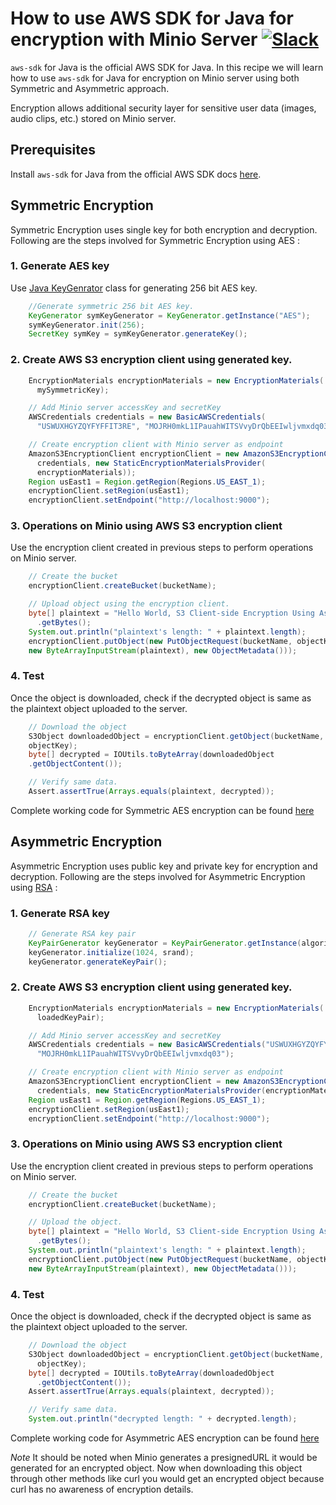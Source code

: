 # How to use AWS SDK for Java for encryption with Minio Server [![Slack](https://slack.minio.io/slack?type=svg)](https://slack.minio.io)

`aws-sdk` for Java is the official AWS SDK for Java. In this recipe we will learn how to use `aws-sdk` for Java for encryption on Minio server using both Symmetric and Asymmetric approach.

Encryption allows additional security layer for sensitive user data (images, audio clips, etc.) stored on Minio server.

## Prerequisites

Install `aws-sdk` for Java from the official AWS SDK docs [here](http://docs.aws.amazon.com/sdk-for-java/v1/developer-guide/welcome.html).

## Symmetric Encryption

Symmetric Encryption uses single key for both encryption and decryption. Following are the steps involved for Symmetric Encryption using AES :

### 1. Generate AES key

 Use [Java KeyGenrator](https://docs.oracle.com/javase/7/docs/api/javax/crypto/KeyGenerator.html) class for generating 256 bit AES key.

```java
    //Generate symmetric 256 bit AES key.
    KeyGenerator symKeyGenerator = KeyGenerator.getInstance("AES");
    symKeyGenerator.init(256);
    SecretKey symKey = symKeyGenerator.generateKey();
```

### 2. Create AWS S3 encryption client using generated key.

```java
    EncryptionMaterials encryptionMaterials = new EncryptionMaterials(
      mySymmetricKey);

    // Add Minio server accessKey and secretKey  
    AWSCredentials credentials = new BasicAWSCredentials(
      "USWUXHGYZQYFYFFIT3RE", "MOJRH0mkL1IPauahWITSVvyDrQbEEIwljvmxdq03");

    // Create encryption client with Minio server as endpoint  
    AmazonS3EncryptionClient encryptionClient = new AmazonS3EncryptionClient(
      credentials, new StaticEncryptionMaterialsProvider(
      encryptionMaterials));
    Region usEast1 = Region.getRegion(Regions.US_EAST_1);
    encryptionClient.setRegion(usEast1);
    encryptionClient.setEndpoint("http://localhost:9000");
```

### 3. Operations on Minio using AWS S3 encryption client

Use the encryption client created in previous steps to perform operations on Minio server.

```java
    // Create the bucket
    encryptionClient.createBucket(bucketName);

    // Upload object using the encryption client.
    byte[] plaintext = "Hello World, S3 Client-side Encryption Using Asymmetric Master Key!"
      .getBytes();
    System.out.println("plaintext's length: " + plaintext.length);
    encryptionClient.putObject(new PutObjectRequest(bucketName, objectKey,
    new ByteArrayInputStream(plaintext), new ObjectMetadata()));
```

### 4. Test

Once the object is downloaded, check if the decrypted object is same as the plaintext object uploaded to the server.

```java
    // Download the object
    S3Object downloadedObject = encryptionClient.getObject(bucketName,
    objectKey);
    byte[] decrypted = IOUtils.toByteArray(downloadedObject
    .getObjectContent());

    // Verify same data.
    Assert.assertTrue(Arrays.equals(plaintext, decrypted));
```

Complete working code for Symmetric AES encryption can be found [here](./sample-code/aws-sdk-java-encryption-code/symmetric-AES/)

## Asymmetric Encryption

Asymmetric Encryption uses public key and private key for encryption and decryption. Following are the steps involved for Asymmetric Encryption using [RSA](https://en.wikipedia.org/wiki/RSA_(cryptosystem)) :

### 1. Generate RSA key

```java
    // Generate RSA key pair
    KeyPairGenerator keyGenerator = KeyPairGenerator.getInstance(algorithm);
    keyGenerator.initialize(1024, srand);
    keyGenerator.generateKeyPair();
```

### 2. Create AWS S3 encryption client using generated key.

```java
    EncryptionMaterials encryptionMaterials = new EncryptionMaterials(
      loadedKeyPair);

    // Add Minio server accessKey and secretKey
    AWSCredentials credentials = new BasicAWSCredentials("USWUXHGYZQYFYFFIT3RE",
      "MOJRH0mkL1IPauahWITSVvyDrQbEEIwljvmxdq03");	   

    // Create encryption client with Minio server as endpoint   
    AmazonS3EncryptionClient encryptionClient = new AmazonS3EncryptionClient(
      credentials, new StaticEncryptionMaterialsProvider(encryptionMaterials));
    Region usEast1 = Region.getRegion(Regions.US_EAST_1);
    encryptionClient.setRegion(usEast1);
    encryptionClient.setEndpoint("http://localhost:9000");
```

### 3. Operations on Minio using AWS S3 encryption client

Use the encryption client created in previous steps to perform operations on Minio server.

```java
    // Create the bucket
    encryptionClient.createBucket(bucketName);

    // Upload the object.
    byte[] plaintext = "Hello World, S3 Client-side Encryption Using Asymmetric Master Key!"
      .getBytes();
    System.out.println("plaintext's length: " + plaintext.length);
    encryptionClient.putObject(new PutObjectRequest(bucketName, objectKey,
    new ByteArrayInputStream(plaintext), new ObjectMetadata()));
```

### 4. Test

Once the object is downloaded, check if the decrypted object is same as the plaintext object uploaded to the server.

```java
    // Download the object
    S3Object downloadedObject = encryptionClient.getObject(bucketName,
      objectKey);
    byte[] decrypted = IOUtils.toByteArray(downloadedObject
      .getObjectContent());
    Assert.assertTrue(Arrays.equals(plaintext, decrypted));

    // Verify same data.
    System.out.println("decrypted length: " + decrypted.length);
```

Complete working code for Asymmetric AES encryption can be found [here](./sample-code/aws-sdk-java-encryption-code/asymmetric-RSA/)

*Note* It should be noted when Minio generates a presignedURL it would be generated for an encrypted object. Now when downloading this object through other methods like curl you would get an encrypted object because curl has no awareness of encryption details.
